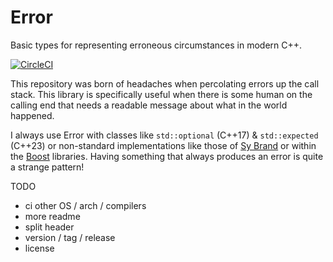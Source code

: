 # Error 

Basic types for representing erroneous circumstances in modern C++.

[![CircleCI](https://circleci.com/gh/jallen-cse/error.svg?style=shield)](https://circleci.com/gh/jallen-cse/error)

This repository was born of headaches when percolating errors up the call stack. This library is specifically useful when there is some 
human on the calling end that needs a readable message about what in the world happened.  

I always use Error with classes like `std::optional` (C++17) & `std::expected` (C++23) or non-standard implementations like 
those of [Sy Brand](https://github.com/TartanLlama) or within the [Boost](https://www.boost.org/) libraries. Having something that always 
produces an error is quite a strange pattern!

TODO
- ci other OS / arch / compilers
- more readme
- split header
- version / tag / release
- license
